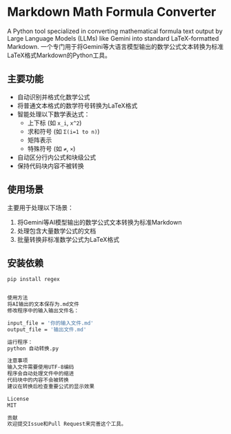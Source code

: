 # Markdown Math Formula Converter
A Python tool specialized in converting mathematical formula text output by Large Language Models (LLMs) like Gemini into standard LaTeX-formatted Markdown.
一个专门用于将Gemini等大语言模型输出的数学公式文本转换为标准LaTeX格式Markdown的Python工具。

## 主要功能

- 自动识别并格式化数学公式
- 将普通文本格式的数学符号转换为LaTeX格式
- 智能处理以下数学表达式：
  - 上下标 (如 `x_i`, `x^2`)
  - 求和符号 (如 `Σ(i=1 to n)`)
  - 矩阵表示
  - 特殊符号 (如 `≠`, `×`)
- 自动区分行内公式和块级公式
- 保持代码块内容不被转换

## 使用场景

主要用于处理以下场景：
1. 将Gemini等AI模型输出的数学公式文本转换为标准Markdown
2. 处理包含大量数学公式的文档
3. 批量转换非标准数学公式为LaTeX格式

## 安装依赖

```bash
pip install regex


使用方法
将AI输出的文本保存为.md文件
修改程序中的输入输出文件名：

input_file = '你的输入文件.md'
output_file = '输出文件.md'

运行程序：
python 自动转换.py

注意事项
输入文件需要使用UTF-8编码
程序会自动处理文件中的缩进
代码块中的内容不会被转换
建议在转换后检查重要公式的显示效果

License
MIT

贡献
欢迎提交Issue和Pull Request来完善这个工具。
